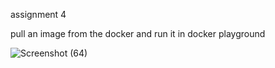 assignment 4

pull an image from the docker and run it in docker playground

![Screenshot (64)](https://user-images.githubusercontent.com/109792721/201952027-d27160a7-b60a-4d75-abf7-0f4ad31da282.png)
